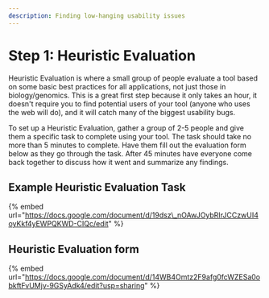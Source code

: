 ```yaml
---
description: Finding low-hanging usability issues
---
```


# Step 1: Heuristic Evaluation

Heuristic Evaluation is where a small group of people evaluate a tool based on some basic best practices for all applications, not just those in biology/genomics. This is a great first step because it only takes an hour, it doesn't require you to find potential users of your tool \(anyone who uses the web will do\), and it will catch many of the biggest usability bugs.

To set up a Heuristic Evaluation, gather a group of 2-5 people and give them a specific task to complete using your tool. The task should take no more than 5 minutes to complete. Have them fill out the evaluation form below as they go through the task. After 45 minutes have everyone come back together to discuss how it went and summarize any findings.

## Example Heuristic Evaluation Task

{% embed url="https://docs.google.com/document/d/19dsz\_nOAwJOybRIrJCCzwUI4oyKkf4yEWPQKWD-CIQc/edit" %}

## Heuristic Evaluation form

{% embed url="https://docs.google.com/document/d/14WB4Omtz2F9afg0fcWZESa0obkftFvUMjv-9GSyAdk4/edit?usp=sharing" %}



